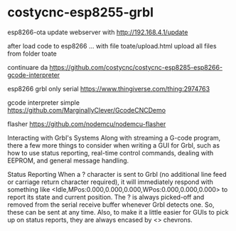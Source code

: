 # costycnc-esp8255-grbl

esp8266-ota update webserver with http://192.168.4.1/update

after load code to esp8266 ... with file toate/upload.html upload all files from folder toate

continuare da https://github.com/costycnc/costycnc-esp8285-esp8266-gcode-interpreter

esp8266 grbl only serial https://www.thingiverse.com/thing:2974763

gcode interpreter simple https://github.com/MarginallyClever/GcodeCNCDemo

flasher https://github.com/nodemcu/nodemcu-flasher


Interacting with Grbl's Systems
Along with streaming a G-code program, there a few more things to consider when writing a GUI for Grbl, such as how to use status reporting, real-time control commands, dealing with EEPROM, and general message handling.

Status Reporting
When a ? character is sent to Grbl (no additional line feed or carriage return character required), it will immediately respond with something like <Idle,MPos:0.000,0.000,0.000,WPos:0.000,0.000,0.000> to report its state and current position. The ? is always picked-off and removed from the serial receive buffer whenever Grbl detects one. So, these can be sent at any time. Also, to make it a little easier for GUIs to pick up on status reports, they are always encased by <> chevrons.
